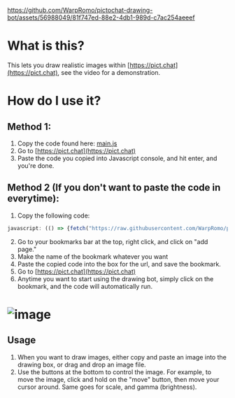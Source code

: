 https://github.com/WarpRomo/pictochat-drawing-bot/assets/56988049/81f747ed-88e2-4db1-989d-c7ac254aeeef

# What is this?
This lets you draw realistic images within [https://pict.chat](https://pict.chat), see the video for a demonstration.
# How do I use it?
## Method 1:
1. Copy the code found here: [main.js](https://raw.githubusercontent.com/WarpRomo/pictochat-drawing-bot/main/main.js)
2. Go to [https://pict.chat](https://pict.chat)
3. Paste the code you copied into Javascript console, and hit enter, and you're done.

## Method 2 (If you don't want to paste the code in everytime):
1. Copy the following code:
```js
javascript: (() => {fetch("https://raw.githubusercontent.com/WarpRomo/pictochat-drawing-bot/main/main.js").then(r => {return r.text();}).then(t => {eval(t);})})()
```
2. Go to your bookmarks bar at the top, right click, and click on "add page."
3. Make the name of the bookmark whatever you want
4. Paste the copied code into the box for the url, and save the bookmark.
6. Go to [https://pict.chat](https://pict.chat)
7. Anytime you want to start using the drawing bot, simply click on the bookmark, and the code will automatically run.
# ![image](https://github.com/WarpRomo/pictochat-drawing-bot/assets/56988049/81ca81df-4d04-4586-9aed-18cf4b8387ee)
   
## Usage
1. When you want to draw images, either copy and paste an image into the drawing box, or drag and drop an image file.
2. Use the buttons at the bottom to control the image. For example, to move the image, click and hold on the "move" button, then move your cursor around. Same goes for scale, and gamma (brightness).
